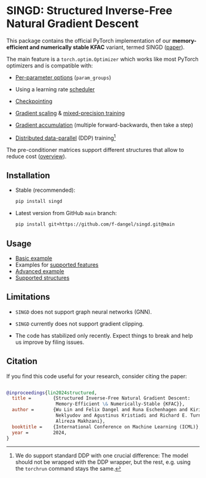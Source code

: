 # SINGD: Structured Inverse-Free Natural Gradient Descent

This package contains the official PyTorch implementation of our
**memory-efficient and numerically stable KFAC** variant, termed SINGD
([paper](http://arxiv.org/abs/2312.05705)).

The main feature is a `torch.optim.Optimizer` which works like most PyTorch optimizers and is compatible with:

- [Per-parameter
  options](https://pytorch.org/docs/stable/optim.html#per-parameter-options)
  (`param_groups`)
- Using a learning rate
  [scheduler](https://pytorch.org/docs/stable/optim.html#how-to-adjust-learning-rate)

- [Checkpointing](https://pytorch.org/tutorials/beginner/saving_loading_models.html#saving-loading-a-general-checkpoint-for-inference-and-or-resuming-training)

- [Gradient
  scaling](https://pytorch.org/docs/stable/amp.html#torch.cuda.amp.GradScaler) &
  [mixed-precision training](https://pytorch.org/docs/stable/notes/amp_examples.html#typical-mixed-precision-training)

- [Gradient
  accumulation](https://pytorch.org/docs/stable/notes/amp_examples.html#gradient-accumulation)
  (multiple forward-backwards, then take a step)

- [Distributed
  data-parallel](https://pytorch.org/tutorials/intermediate/ddp_tutorial.html)
  (DDP) training[^1]

The pre-conditioner matrices support different structures that allow to reduce
cost
([overview](https://singd.readthedocs.io/en/latest/generated/gallery/example_05_structures/)).

## Installation

- Stable (recommended):
  ```bash
  pip install singd
  ```

- Latest version from GitHub `main` branch:
  ```bash
  pip install git+https://github.com/f-dangel/singd.git@main
  ```

## Usage

 - [Basic
   example](https://singd.readthedocs.io/en/latest/generated/gallery/example_01_basic/)
 - Examples for [supported
   features](https://singd.readthedocs.io/en/latest/generated/gallery/)
 - [Advanced
   example](https://singd.readthedocs.io/en/latest/generated/gallery/example_04_advanced/)
 - [Supported
   structures](https://singd.readthedocs.io/en/latest/generated/gallery/example_05_structures/)

## Limitations

- `SINGD` does not support graph neural networks (GNN).

- `SINGD` currently does not support gradient clipping.

- The code has stabilized only recently. Expect things to break and help us
  improve by filing issues.

## Citation

If you find this code useful for your research, consider citing the paper:

```bib

@inproceedings{lin2024structured,
  title =        {Structured Inverse-Free Natural Gradient Descent:
                  Memory-Efficient \& Numerically-Stable {KFAC}},
  author =       {Wu Lin and Felix Dangel and Runa Eschenhagen and Kirill
                  Neklyudov and Agustinus Kristiadi and Richard E. Turner and
                  Alireza Makhzani},
  booktitle =    {International Conference on Machine Learning (ICML)},
  year =         2024,
}

```

[^1]: We do support standard DDP with one crucial difference: The model should
    not be wrapped with the DDP wrapper, but the rest, e.g. using the `torchrun`
    command stays the same.

